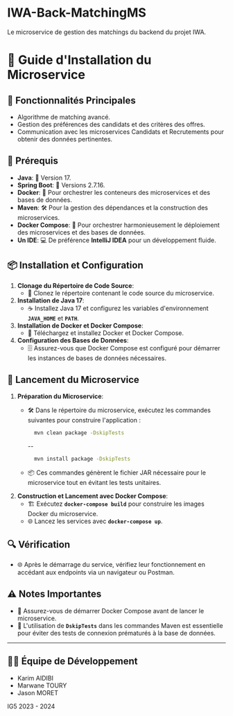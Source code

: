 # IWA-Back-MatchingMS
Le microservice de gestion des matchings du backend du projet IWA.

# **🚀 Guide d'Installation du Microservice**

## **🌟 Fonctionnalités Principales**

- Algorithme de matching avancé.
- Gestion des préférences des candidats et des critères des offres.
- Communication avec les microservices Candidats et Recrutements pour obtenir des données pertinentes.


## **🔧 Prérequis**

- **Java**: 🌟 Version 17.
- **Spring Boot**: 🚀 Versions 2.7.16.
- **Docker**: 🐳 Pour orchestrer les conteneurs des microservices et des bases de données.
- **Maven**: 🛠 Pour la gestion des dépendances et la construction des microservices.
- **Docker Compose**: 🎼 Pour orchestrer harmonieusement le déploiement des microservices et des bases de données.
- **Un IDE**: 💻 De préférence **IntelliJ IDEA** pour un développement fluide.

## **📦 Installation et Configuration**

1. **Clonage du Répertoire de Code Source**:
    - 📂 Clonez le répertoire contenant le code source du microservice.
2. **Installation de Java 17**:
    - ☕ Installez Java 17 et configurez les variables d'environnement **`JAVA_HOME`** et **`PATH`**.
3. **Installation de Docker et Docker Compose**:
    - 🐳 Téléchargez et installez Docker et Docker Compose.
4. **Configuration des Bases de Données**:
    - 🗄 Assurez-vous que Docker Compose est configuré pour démarrer les instances de bases de données nécessaires.

## **🚀 Lancement du Microservice**

1. **Préparation du Microservice**:
    - 🛠 Dans le répertoire du microservice, exécutez les commandes suivantes pour construire l'application :

        ```bash
          mvn clean package -DskipTests
        ```
      --
      ```bash
        mvn install package -DskipTests
        ```

    - 📦 Ces commandes génèrent le fichier JAR nécessaire pour le microservice tout en évitant les tests unitaires.
2. **Construction et Lancement avec Docker Compose**:
    - 🏗 Exécutez **`docker-compose build`** pour construire les images Docker du microservice.
    - 🌐 Lancez les services avec **`docker-compose up`**.

## **🔍 Vérification**

- 🌐 Après le démarrage du service, vérifiez leur fonctionnement en accédant aux endpoints via un navigateur ou Postman.

## **⚠️ Notes Importantes**

- 🚀 Assurez-vous de démarrer Docker Compose avant de lancer le microservice.
- 🛑 L'utilisation de **`DskipTests`** dans les commandes Maven est essentielle pour éviter des tests de connexion prématurés à la base de données.

---

## **👨‍💻 Équipe de Développement**

- Karim AIDIBI
- Marwane TOURY
- Jason MORET

IG5 2023 - 2024